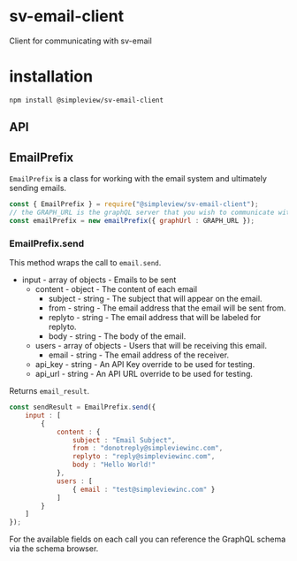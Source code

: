 # sv-email-client
Client for communicating with sv-email

# installation

```
npm install @simpleview/sv-email-client
```

## API

## EmailPrefix

`EmailPrefix` is a class for working with the email system and ultimately sending emails.

```js
const { EmailPrefix } = require("@simpleview/sv-email-client");
// the GRAPH_URL is the graphQL server that you wish to communicate with. Get the proper URL from the sv-email repository to align with the appropriate live/dev/staging resource.
const emailPrefix = new emailPrefix({ graphUrl : GRAPH_URL });
```

### EmailPrefix.send

This method wraps the call to `email.send`.

* input - array of objects - Emails to be sent
	* content - object - The content of each email
		* subject - string - The subject that will appear on the email.
		* from - string - The email address that the email will be sent from.
		* replyto - string - The email address that will be labeled for replyto.
		* body - string - The body of the email.
	* users - array of objects - Users that will be receiving this email.
		* email - string - The email address of the receiver.
	* api_key - string - An API Key override to be used for testing.
	* api_url - string - An API URL override to be used for testing.

Returns `email_result`.

```js
const sendResult = EmailPrefix.send({
	input : [
		{
			content : {
				subject : "Email Subject",
				from : "donotreply@simpleviewinc.com",
				replyto : "reply@simpleviewinc.com",
				body : "Hello World!"
			},
			users : [
				{ email : "test@simpleviewinc.com" }
			]
		}
	]
});
```

For the available fields on each call you can reference the GraphQL schema via the schema browser.
